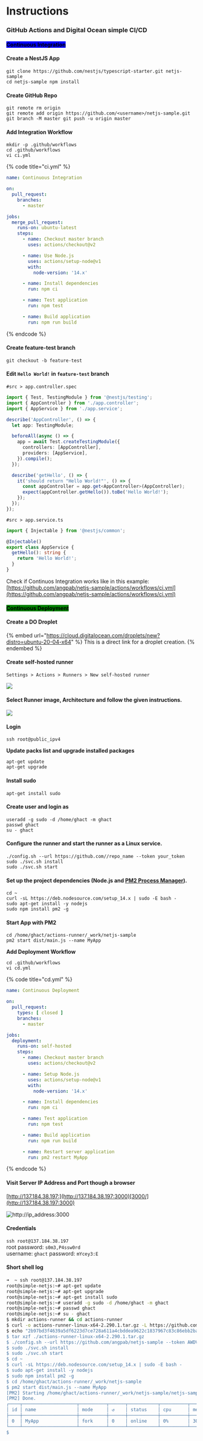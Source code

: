 # Instructions

### GitHub Actions and Digital Ocean simple CI/CD

#### <mark style="background-color:blue;">Continuous Integration</mark> <a href="#heading-continuous-deployment-to-digitalocean" id="heading-continuous-deployment-to-digitalocean"></a>

#### Create a NestJS App

`git clone https://github.com/nestjs/typescript-starter.git netjs-sample` \
`cd netjs-sample npm install`

#### Create GitHub Repo

`git remote rm origin`\
`git remote add origin https://github.com/<username>/netjs-sample.git`\
`git branch -M master git push -u origin master`

#### Add Integration Workflow

`mkdir -p .github/workflows`\
`cd .github/workflows`\
`vi ci.yml`

{% code title="ci.yml" %}
```yaml
name: Continuous Integration

on:
  pull_request:
    branches:
      - master

jobs:
  merge_pull_request:
    runs-on: ubuntu-latest
    steps:
      - name: Checkout master branch
        uses: actions/checkout@v2

      - name: Use Node.js
        uses: actions/setup-node@v1
        with:
          node-version: '14.x'

      - name: Install dependencies
        run: npm ci

      - name: Test application
        run: npm test

      - name: Build application
        run: npm run build
```
{% endcode %}

#### Create feature-test branch

`git checkout -b feature-test`

#### Edit `Hello World!` in `feature-test` branch

`#src > app.controller.spec`

```typescript
import { Test, TestingModule } from '@nestjs/testing';
import { AppController } from './app.controller';
import { AppService } from './app.service';

describe('AppController', () => {
  let app: TestingModule;

  beforeAll(async () => {
    app = await Test.createTestingModule({
      controllers: [AppController],
      providers: [AppService],
    }).compile();
  });

  describe('getHello', () => {
    it('should return "Hello World!"', () => {
      const appController = app.get<AppController>(AppController);
      expect(appController.getHello()).toBe('Hello World!');
    });
  });
});
```

`#src > app.service.ts`

```typescript
import { Injectable } from '@nestjs/common';

@Injectable()
export class AppService {
  getHello(): string {
    return 'Hello World!';
  }
}
```

Check if Continuos Integration works like in this example:\
[https://github.com/angpab/netjs-sample/actions/workflows/ci.yml](https://github.com/angpab/netjs-sample/actions/workflows/ci.yml)

#### <mark style="background-color:green;">Continuous Deployment</mark> <a href="#heading-continuous-deployment-to-digitalocean" id="heading-continuous-deployment-to-digitalocean"></a>

#### Create a DO Droplet

{% embed url="https://cloud.digitalocean.com/droplets/new?distro=ubuntu-20-04-x64" %}
This is a direct link for a droplet creation.
{% endembed %}

#### Create self-hosted runner

`Settings > Actions > Runners > New self-hosted runner`

![](<.gitbook/assets/Screen Shot 2022-04-21 at 19.55.06.png>)

#### Select Runner image, Architecture and follow the given instructions.

![](<.gitbook/assets/Screen Shot 2022-04-21 at 19.57.17.png>)

#### Login

`ssh root@public_ipv4`

**Update packs list and upgrade installed packages**

`apt-get update`\
`apt-get upgrade`

#### Install sudo

`apt-get install sudo`

#### Create user and login as

`useradd -g sudo -d /home/ghact -m ghact`\
`passwd ghact`\
`su - ghact`

#### Configure the runner and start the runner as a Linux service.

`./config.sh --url https://github.com//repo_name --token your_token`\
`sudo ./svc.sh install`\
`sudo ./svc.sh start`

#### Set up the project dependencies (Node.js and [PM2 Process Manager](https://pm2.keymetrics.io)).

`cd ~`\
`curl -sL https://deb.nodesource.com/setup_14.x | sudo -E bash -`\
`sudo apt-get install -y nodejs`\
`sudo npm install pm2 -g`

#### Start App with PM2

`cd /home/ghact/actions-runner/_work/netjs-sample`\
`pm2 start dist/main.js --name MyApp`

**Add Deployment Workflow**

`cd .github/workflows`\
`vi cd.yml`

{% code title="cd.yml" %}
```yaml
name: Continuous Deployment

on:
  pull_request:
    types: [ closed ]
    branches:
      - master

jobs:
  deployment:
    runs-on: self-hosted
    steps:
      - name: Checkout master branch
        uses: actions/checkout@v2

      - name: Setup Node.js
        uses: actions/setup-node@v1
        with:
          node-version: '14.x'

      - name: Install dependencies
        run: npm ci

      - name: Test application
        run: npm test

      - name: Build application
        run: npm run build

      - name: Restart server application
        run: pm2 restart MyApp
```
{% endcode %}

#### Visit  Server IP Address and Port though a browser

[http://137.184.38.197:](http://137.184.38.197:3000)[3000/](http://137.184.38.197:3000)

![http://ip\_address:3000](<.gitbook/assets/Screen Shot 2022-04-21 at 21.18.51.png>)

#### Credentials

`ssh root@137.184.38.197`\
root password: `s0m3,P4ssw0rd`\
username: `ghact` password: `mYcey3:E`

#### Short shell log

```bash
➜  ~ ssh root@137.184.38.197
root@simple-netjs:~# apt-get update
root@simple-netjs:~# apt-get upgrade
root@simple-netjs:~# apt-get install sudo
root@simple-netjs:~# useradd -g sudo -d /home/ghact -m ghact
root@simple-netjs:~# passwd ghact
root@simple-netjs:~# su - ghact
$ mkdir actions-runner && cd actions-runner
$ curl -o actions-runner-linux-x64-2.290.1.tar.gz -L https://github.com/actions/runner/releases/download/v2.290.1/actions-runner-linux-x64-2.290.1.tar.gz
$ echo "2b97bd3f4639a5df6223d7ce728a611a4cbddea9622c1837967c83c86ebb2baa  
$ tar xzf ./actions-runner-linux-x64-2.290.1.tar.gz
$ ./config.sh --url https://github.com/angpab/netjs-sample --token AWDVJFT77DBYFFFX5TLEWU3CMFQNC
$ sudo ./svc.sh install
$ sudo ./svc.sh start
$ cd ~
$ curl -sL https://deb.nodesource.com/setup_14.x | sudo -E bash -
$ sudo apt-get install -y nodejs
$ sudo npm install pm2 -g
$ cd /home/ghact/actions-runner/_work/netjs-sample
$ pm2 start dist/main.js --name MyApp
[PM2] Starting /home/ghact/actions-runner/_work/netjs-sample/netjs-sample/dist/main.js in fork_mode (1 instance)
[PM2] Done.
┌────┬────────────────────┬──────────┬──────┬───────────┬──────────┬──────────┐
│ id │ name               │ mode     │ ↺    │ status    │ cpu      │ memory   │
├────┼────────────────────┼──────────┼──────┼───────────┼──────────┼──────────┤
│ 0  │ MyApp              │ fork     │ 0    │ online    │ 0%       │ 30.4mb   │
└────┴────────────────────┴──────────┴──────┴───────────┴──────────┴──────────┘
$
```
